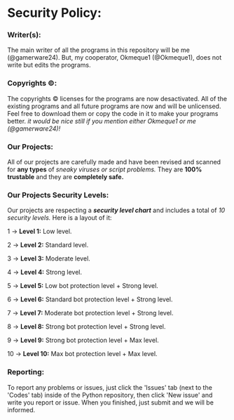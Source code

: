 # Security Policy:

### Writer(s):
The main writer of all the programs in this repository will be me (@gamerware24).
But, my cooperator, Okmeque1 (@Okmeque1), does not write but edits the programs.

### Copyrights ©:

The copyrights © licenses for the programs are now desactivated. All of the existing programs and all future programs are now and will be unlicensed. Feel free to download them or copy the code in it to make your programs better. *it would be nice still if you mention either Okmeque1 or me (@gamerware24)!*

### Our Projects:

All of our projects are carefully made and have been revised and scanned for **any types** of *sneaky viruses or script problems.* They are **100% trustable** and they are **completely safe.** 

### Our Projects Security Levels:

Our projects are respecting a ***security level chart*** and includes a total of *10 security levels.* Here is a layout of it:

1 -> **Level 1:** Low level.

2 -> **Level 2:** Standard level.

3 -> **Level 3:** Moderate level.

4 -> **Level 4:** Strong level.

5 -> **Level 5:** Low bot protection level + Strong level.

6 -> **Level 6:** Standard bot protection level + Strong level.

7 -> **Level 7:** Moderate bot protection level + Strong level.

8 -> **Level 8:** Strong bot protection level + Strong level.

9 -> **Level 9:** Strong bot protection level + Max level.

10 -> **Level 10:** Max bot protection level + Max level.


### Reporting:

To report any problems or issues, just click the 'Issues' tab (next to the 'Codes' tab) inside of the Python repository, then click 'New issue' and write you report or issue. When you finished, just submit and we will be informed.
